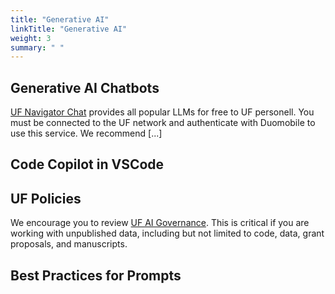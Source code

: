 ```yaml
---
title: "Generative AI"
linkTitle: "Generative AI"
weight: 3
summary: " "
---
```


## Generative AI Chatbots

[UF Navigator Chat](https://it.ufl.edu/ai/navigator-chat/) provides all popular LLMs for free to UF personell. You must be connected to the UF network and authenticate with Duomobile to use this service. We recommend [...]

## Code Copilot in VSCode

## UF Policies

We encourage you to review [UF AI Governance](https://privacy.ufl.edu/laws-and-regulations/ai-governance/). This is critical if you are working with unpublished data, including but not limited to code, data, grant proposals, and manuscripts. 

## Best Practices for Prompts

